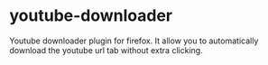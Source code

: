 # youtube-downloader
Youtube downloader plugin for firefox. It allow you to automatically download the youtube url tab without extra clicking.
